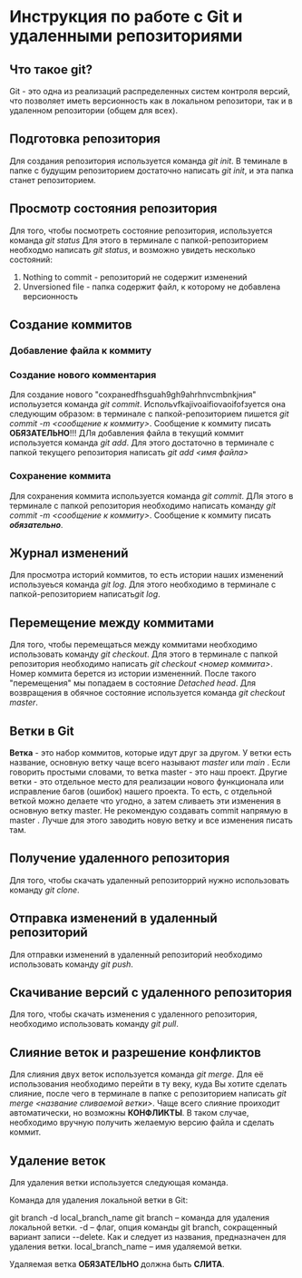 # Инструкция по работе с Git и удаленными репозиториями

## Что такое git?

Git - это одна из реализаций распределенных систем контроля версий, что позволяет иметь версионность как в локальном репозитори, так и в удаленном репозитории (общем для всех).

## Подготовка репозитория

Для создания репозитория используется команда *git init*. В теминале в папке с будущим репозиторием достаточно написать  *git init*, и эта папка станет репозиторием.

## Просмотр состояния репозитория

Для того, чтобы посмотреть состояние репозитория, используется команда *git status* Для этого в терминале с папкой-репозиторием необходмо написать *git status*, и возможно увидеть несколько состояний:
1. Nothing to commit - репозиторий не содержит изменений
2. Unversioned file - папка содержит файл, к которому не добавлена версионность

## Создание коммитов

### Добавление файла к коммиту



### Cоздание нового комментария  

Для создание нового "сохранеdfhsguah9gh9ahrhnvcmbnkjния" испольузется команда *git commit*. Испольvfkajivoaifiovaoifofзуется она следующим образом: в терминале с папкой-репозиторием пишется *git commit -m <сообщение к коммиту>*. Сообщение к коммиту писать **ОБЯЗАТЕЛЬНО**!!! ДЛя добавления файла в текущий коммит используется команда *git add*. Для этого достаточно в терминале с папкой текущего репозитория написать *git add <имя файла>*

### Сохранение коммита

Для сохранения коммита используется команда *git commit*. ДЛя этого в терминале с папкой репозитория необходимо написать команду *git commit -m <сообщение к коммиту>*. Сообщение к коммиту писать ***обязательно***.

## Журнал изменений

Для просмотра историй коммитов, то есть истории наших изменений используеься команда *git log*. Для этого необходимо в терминале с папкой-репозиторием написать*git log*.

## Перемещение между коммитами

Для того, чтобы перемещаться между коммитами необходимо использовать команду *git checkout*. Для этого в терминале с папкой репозитория необходимо написать *git checkout <номер коммита>*. Номер коммита берется из истории измененний. После такого "перемещения" мы попадаем в состояние *Detached head*. Для возвращения в обячное состояние используется команда *git checkout master*.

## Ветки в Git

**Ветка** - это набор коммитов, которые идут друг за другом. У ветки есть название, основную ветку чаще всего называют *master* или *main* . Если говорить простыми словами, то ветка master - это наш проект.
Другие ветки - это отдельное место для реализации нового функционала или исправление багов (ошибок) нашего проекта. То есть, с отдельной веткой можно делаете что угодно, а затем сливаеть эти изменения в основную ветку master.
Не рекомендую создавать commit напрямую в master . Лучше для этого заводить новую ветку и все изменения писать там.

## Получение удаленного репозитория

Для того, чтобы скачать удаленный репозиторрий нужно использовать команду *git clone*.

## Отправка изменений в удаленный репозиторий

Для отправки изменений в удаленный репозиторий необходимо использовать команду *git push*.

## Скачивание версий с удаленного репозитория

Для того, чтобы скачать изменения с удаленного репозитория, необходимо использовать команду *git pull*.

## Слияние веток и разрешение конфликтов

Для слияния двух веток используется команда *git merge*. Для её использования необходимо перейти в ту веку, куда Вы хотите сделать слияние, после чего в терминале в папке с репозиторием написать *git merge <название сливаемой ветки>*. Чаще всего слияние проиходит автоматически, но возможны **КОНФЛИКТЫ**. В таком случае, необходимо вручную получить желаемую версию файла и сделать коммит.

## Удаление веток

Для удаления ветки используется следующая команда.

Команда для удаления локальной ветки в Git:

git branch -d  local_branch_name
git branch – команда для удаления локальной ветки.
-d – флаг, опция команды git branch, сокращенный вариант записи --delete. Как и следует из названия, предназначен для удаления ветки.
local_branch_name – имя удаляемой ветки.

Удаляемая ветка **ОБЯЗАТЕЛЬНО** должна быть **СЛИТА**.
